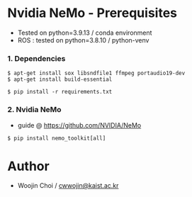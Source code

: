 # Nvidia NeMo - Prerequisites
* Tested on python=3.9.13 / conda environment
* ROS : tested on python=3.8.10 / python-venv
### 1. Dependencies
```shell
$ apt-get install sox libsndfile1 ffmpeg portaudio19-dev
$ apt-get install build-essential
``` 
```shell
$ pip install -r requirements.txt
``` 
### 2. Nvidia NeMo
- guide @ https://github.com/NVIDIA/NeMo
```shell
$ pip install nemo_toolkit[all]
``` 
# Author
- Woojin Choi / cwwojin@kaist.ac.kr
